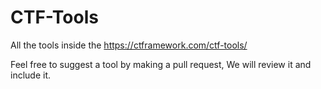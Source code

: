 # CTF-Tools
All the tools inside the https://ctframework.com/ctf-tools/ 

Feel free to suggest a tool by making a pull request, We will review it and include it. 
